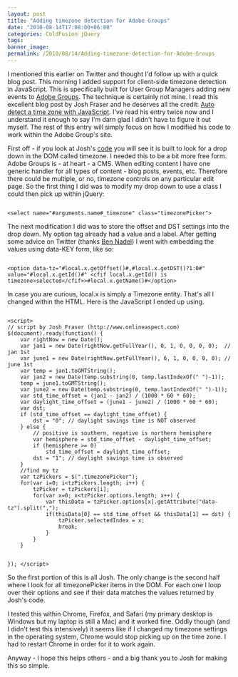 ```yaml
---
layout: post
title: "Adding timezone detection for Adobe Groups"
date: "2010-08-14T17:08:00+06:00"
categories: ColdFusion jQuery 
tags: 
banner_image: 
permalink: /2010/08/14/Adding-timezone-detection-for-Adobe-Groups
---
```


I mentioned this earlier on Twitter and thought I'd follow up with a quick blog post. This morning I added support for client-side timezone detection in JavaScript. This is specifically built for User Group Managers adding new events to <a href="http://groups.adobe.com">Adobe Groups</a>. The technique is certainly not mine. I read this excellent blog post by Josh Fraser and he deserves all the credit: <a href="http://www.onlineaspect.com/2007/06/08/auto-detect-a-time-zone-with-javascript/">Auto detect a time zone with JavaScript</a>. I've read his entry twice now and I understand it enough to say I'm darn glad I didn't have to figure it out myself. The rest of this entry will simply focus on how I modified his code to work within the Adobe Group's site.
<!--more-->
<p>
First off - if you look at Josh's <a href="http://onlineaspect.com/examples/timezone/detect_timezone.js">code</a> you will see it is built to look for a drop down in the DOM called timezone. I needed this to be a bit more free form. Adobe Groups is - at heart - a CMS. When editing content I have one generic handler for all types of content - blog posts, events, etc. Therefore there could be multiple, or no, timezone controls on any particular edit page. So the first thing I did was to modify my drop down to use a class I could then pick up within jQuery:
<p>

<code>
&lt;select name="#arguments.name#_timezone" class="timezonePicker"&gt;
</code>

<p>

The next modification I did was to store the offset and DST settings into the drop down. My option tag already had a value and a label. After getting some advice on Twitter (thanks <a href="http://www.bennadel.com">Ben Nadel</a>) I went with embedding the values using data-KEY form, like so:

<p>

<code>
&lt;option data-tz="#local.x.getOffset()#,#local.x.getDST()?1:0#" value="#local.x.getId()#" &lt;cfif local.x.getId() is timezone&gt;selected&lt;/cfif&gt;&gt;#local.x.getName()#&lt;/option&gt;
</code>

<p>

In case you are curious, local.x is simply a Timezone entity. That's all I changed within the HTML. Here is the JavaScript I ended up using.

<p>

<code>
&lt;script&gt;
// script by Josh Fraser (http://www.onlineaspect.com)
$(document).ready(function() {
	var rightNow = new Date();
	var jan1 = new Date(rightNow.getFullYear(), 0, 1, 0, 0, 0, 0);  // jan 1st
	var june1 = new Date(rightNow.getFullYear(), 6, 1, 0, 0, 0, 0); // june 1st
	var temp = jan1.toGMTString();
	var jan2 = new Date(temp.substring(0, temp.lastIndexOf(" ")-1));
	temp = june1.toGMTString();
	var june2 = new Date(temp.substring(0, temp.lastIndexOf(" ")-1));
	var std_time_offset = (jan1 - jan2) / (1000 * 60 * 60);
	var daylight_time_offset = (june1 - june2) / (1000 * 60 * 60);
	var dst;
	if (std_time_offset == daylight_time_offset) {
		dst = "0"; // daylight savings time is NOT observed
	} else {
		// positive is southern, negative is northern hemisphere
		var hemisphere = std_time_offset - daylight_time_offset;
		if (hemisphere &gt;= 0)
			std_time_offset = daylight_time_offset;
		dst = "1"; // daylight savings time is observed
	}
	//find my tz
	var tzPickers = $(".timezonePicker");
	for(var i=0; i&lt;tzPickers.length; i++) {
		tzPicker = tzPickers[i];
		for(var x=0; x&lt;tzPicker.options.length; x++) {
			var thisData = tzPicker.options[x].getAttribute("data-tz").split(",");
			if(thisData[0] == std_time_offset && thisData[1] == dst) {
				tzPicker.selectedIndex = x;
				break;
			}
		}
	}

});
&lt;/script&gt;
</code>

<p>

So the first portion of this is all Josh. The only change is the second half where I look for all timezonePicker items in the DOM. For each one I loop over their options and see if their data matches the values returned by Josh's code. 

<p>

I tested this within Chrome, Firefox, and Safari (my primary desktop is Windows but my laptop is still a Mac) and it worked fine. Oddly though (and I didn't test this intensively) it seems like if I changed my timezone settings in the operating system, Chrome would stop picking up on the time zone. I had to restart Chrome in order for it to work again.

<p>

Anyway - I hope this helps others - and a big thank you to Josh for making this so simple.